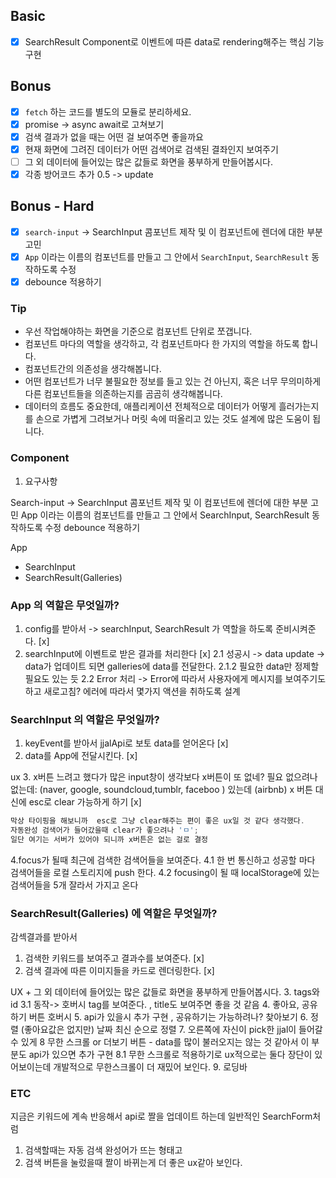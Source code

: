 ## Basic
- [x] SearchResult Component로 이벤트에 따른 data로 rendering해주는 핵심 기능 구현
## Bonus 
- [x] `fetch` 하는 코드를 별도의 모듈로 분리하세요.
- [x]  promise -> async await로 고쳐보기
- [x] 검색 결과가 없을 때는 어떤 걸 보여주면 좋을까요  
- [x] 현재 화면에 그려진 데이터가 어떤 검색어로 검색된 결좌인지 보여주기
- [ ] 그 외 데이터에 들어있는 많은 값들로 화면을 풍부하게 만들어봅시다.
- [x] 각종 방어코드 추가 0.5 -> update
## Bonus - Hard
- [x] `search-input` -> SearchInput 콤포넌트 제작 및 이 컴포넌트에 렌더에 대한 부분 고민
- [x] `App` 이라는 이름의 컴포넌트를 만들고 그 안에서 `SearchInput`, `SearchResult` 동작하도록 수정
- [x] debounce 적용하기

### Tip 
* 우선 작업해야하는 화면을 기준으로 컴포넌트 단위로 쪼갭니다.
* 컴포넌트 마다의 역할을 생각하고, 각 컴포넌트마다 한 가지의 역할을 하도록 합니다.
* 컴포넌트간의 의존성을 생각해봅니다. 
* 어떤 컴포넌트가 너무 불필요한 정보를 들고 있는 건 아닌지, 혹은 너무 무의미하게 다른 컴포넌트들을 의존하는지를 곰곰히 생각해봅니다.
* 데이터의 흐름도 중요한데, 애플리케이션 전체적으로 데이터가 어떻게 흘러가는지를 손으로 가볍게 그려보거나 머릿 속에 떠올리고 있는 것도 설계에 많은 도움이 됩니다.

### Component 

1. 요구사항 

Search-input -> SearchInput 콤포넌트 제작 및 이 컴포넌트에 렌더에 대한 부분 고민
App 이라는 이름의 컴포넌트를 만들고 그 안에서 SearchInput, SearchResult 동작하도록 수정
debounce 적용하기

App
- SearchInput 
- SearchResult(Galleries) 

### App 의 역할은 무엇일까?

1. config를 받아서 -> 
searchInput, SearchResult 가 역할을 하도록 준비시켜준다. [x] 
2. searchInput에 이벤트로 받은 결과를 처리한다 [x] 
2.1 성공시 -> data update -> data가 업데이트 되면 galleries에 data를 전달한다.
2.1.2 필요한 data만 정제할 필요도 있는 듯 
2.2 Error 처리 -> 
Error에 따라서 사용자에게 메시지를 보여주기도 하고 
새로고침?
에러에 따라서 몇가지 액션을 취하도록 설계 

### SearchInput 의 역할은 무엇일까? 

1. keyEvent를 받아서 jjalApi로 보토 data를 얻어온다 [x] 
2. data를 App에 전달시킨다.   [x] 

ux 
3. x버튼 느려고 했다가 많은 input창이 생각보다 x버튼이 또 없네? 필요 없으려나
없는데: (naver, google, soundcloud,tumblr, faceboo )
있는데 (airbnb) 
x 버튼 대신에 esc로 clear 가능하게 하기 [x] 

```js
막상 타이핑을 해보니까  esc로 그냥 clear해주는 편이 좋은 ux일 것 같다 생각했다. 
자동완성 검색어가 들어갔을때 clear가 좋으려나 'ㅁ';
일단 여기는 서버가 있어야 되니까 x버튼은 없는 걸로 결정 
```

4.focus가 될때 최근에 검색한 검색어들을 보여준다.
4.1 한 번 통신하고 성공할 마다 검색어들을 로컬 스토리지에 push 한다.
4.2 focusing이 될 때 localStorage에 있는 검색어들을 5개 잘라서 가지고 온다


### SearchResult(Galleries) 에 역할은 무엇일까?

감섹결과를 받아서 
1. 검색한 키워드를 보여주고 결과수를 보여준다. [x] 
2. 검색 결과에 따른 이미지들을 카드로 렌더링한다. [x] 

UX + 그 외 데이터에 들어있는 많은 값들로 화면을 풍부하게 만들어봅시다.
3. tags와 id
3.1 동작-> 호버시 tag를 보여준다. , title도 보여주면 좋을 것 같음 
4. 좋아요, 공유하기 버튼 호버시 
5. api가 있을시 추가 구현 , 공유하기는 가능하려나? 찾아보기 
6. 정렬 (좋아요값은 없지만) 날짜 최신 순으로 정렬
7. 오른쪽에 자신이 pick한 jjal이 들어갈 수 있게 
8 무한 스크롤 or 더보기 버튼 - data를 많이 불러오지는 않는 것 같아서 이 부분도 api가 있으면 추가 구현
8.1 무한 스크롤로 적용하기로 ux적으로는 둘다 장단이 있어보이는데 개발적으로 무한스크롤이 더 재밌어 보인다.
9. 로딩바 


### ETC
지금은 키워드에 계속 반응해서 api로 짤을 업데이트 하는데 일반적인 SearchForm처럼
1. 검색할때는 자동 검색 완성어가 뜨는 형태고
2. 검색 버튼을 눌렀을때 짤이 바뀌는게 더 좋은 ux같아 보인다. 

